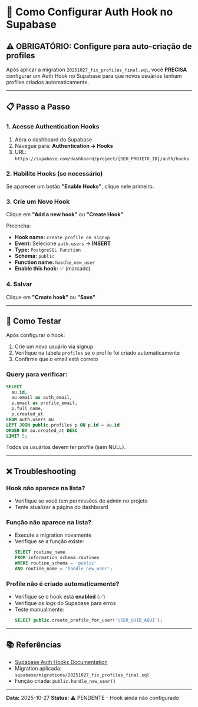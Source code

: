# 🔧 Como Configurar Auth Hook no Supabase

## ⚠️ OBRIGATÓRIO: Configure para auto-criação de profiles

Após aplicar a migration `20251027_fix_profiles_final.sql`, você **PRECISA** configurar um Auth Hook no Supabase para que novos usuários tenham profiles criados automaticamente.

---

## 📋 Passo a Passo

### 1. Acesse Authentication Hooks

1. Abra o dashboard do Supabase
2. Navegue para: **Authentication → Hooks**
3. URL: `https://supabase.com/dashboard/project/[SEU_PROJETO_ID]/auth/hooks`

### 2. Habilite Hooks (se necessário)

Se aparecer um botão **"Enable Hooks"**, clique nele primeiro.

### 3. Crie um Novo Hook

Clique em **"Add a new hook"** ou **"Create Hook"**

Preencha:
- **Hook name:** `create_profile_on_signup`
- **Event:** Selecione `auth.users` → **INSERT**
- **Type:** `PostgreSQL Function`
- **Schema:** `public`
- **Function name:** `handle_new_user`
- **Enable this hook:** ✅ (marcado)

### 4. Salvar

Clique em **"Create hook"** ou **"Save"**

---

## 🧪 Como Testar

Após configurar o hook:

1. Crie um novo usuário via signup
2. Verifique na tabela `profiles` se o profile foi criado automaticamente
3. Confirme que o email está correto

### Query para verificar:
```sql
SELECT
  au.id,
  au.email as auth_email,
  p.email as profile_email,
  p.full_name,
  p.created_at
FROM auth.users au
LEFT JOIN public.profiles p ON p.id = au.id
ORDER BY au.created_at DESC
LIMIT 5;
```

Todos os usuários devem ter profile (sem NULL).

---

## ❌ Troubleshooting

### Hook não aparece na lista?
- Verifique se você tem permissões de admin no projeto
- Tente atualizar a página do dashboard

### Função não aparece na lista?
- Execute a migration novamente
- Verifique se a função existe:
  ```sql
  SELECT routine_name
  FROM information_schema.routines
  WHERE routine_schema = 'public'
  AND routine_name = 'handle_new_user';
  ```

### Profile não é criado automaticamente?
- Verifique se o hook está **enabled** (✅)
- Verifique os logs do Supabase para erros
- Teste manualmente:
  ```sql
  SELECT public.create_profile_for_user('USER_UUID_AQUI');
  ```

---

## 📚 Referências

- [Supabase Auth Hooks Documentation](https://supabase.com/docs/guides/auth/auth-hooks)
- Migration aplicada: `supabase/migrations/20251027_fix_profiles_final.sql`
- Função criada: `public.handle_new_user()`

---

**Data:** 2025-10-27
**Status:** ⚠️ PENDENTE - Hook ainda não configurado

